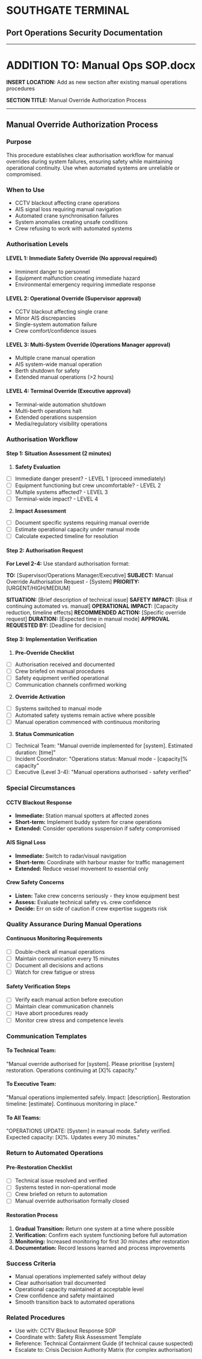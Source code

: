# SOUTHGATE TERMINAL
## Port Operations Security Documentation
---

# ADDITION TO: Manual Ops SOP.docx

**INSERT LOCATION:** Add as new section after existing manual operations procedures

**SECTION TITLE:** Manual Override Authorization Process

---

## Manual Override Authorization Process

### Purpose
This procedure establishes clear authorisation workflow for manual overrides during system failures, ensuring safety while maintaining operational continuity. Use when automated systems are unreliable or compromised.

### When to Use
- CCTV blackout affecting crane operations
- AIS signal loss requiring manual navigation
- Automated crane synchronisation failures
- System anomalies creating unsafe conditions
- Crew refusing to work with automated systems

### Authorisation Levels

#### LEVEL 1: Immediate Safety Override (No approval required)
- Imminent danger to personnel
- Equipment malfunction creating immediate hazard
- Environmental emergency requiring immediate response

#### LEVEL 2: Operational Override (Supervisor approval)
- CCTV blackout affecting single crane
- Minor AIS discrepancies
- Single-system automation failure
- Crew comfort/confidence issues

#### LEVEL 3: Multi-System Override (Operations Manager approval)
- Multiple crane manual operation
- AIS system-wide manual operation
- Berth shutdown for safety
- Extended manual operations (>2 hours)

#### LEVEL 4: Terminal Override (Executive approval)
- Terminal-wide automation shutdown
- Multi-berth operations halt
- Extended operations suspension
- Media/regulatory visibility operations

### Authorisation Workflow

#### Step 1: Situation Assessment (2 minutes)
1. **Safety Evaluation**
- [ ] Immediate danger present? - LEVEL 1 (proceed immediately)
- [ ] Equipment functioning but crew uncomfortable? - LEVEL 2
- [ ] Multiple systems affected? - LEVEL 3
- [ ] Terminal-wide impact? - LEVEL 4

2. **Impact Assessment**
- [ ] Document specific systems requiring manual override
- [ ] Estimate operational capacity under manual mode
- [ ] Calculate expected timeline for resolution

#### Step 2: Authorisation Request
**For Level 2-4:** Use standard authorisation format:

**TO:** [Supervisor/Operations Manager/Executive] 
**SUBJECT:** Manual Override Authorisation Request - [System] 
**PRIORITY:** [URGENT/HIGH/MEDIUM]

**SITUATION:** [Brief description of technical issue] 
**SAFETY IMPACT:** [Risk if continuing automated vs. manual] 
**OPERATIONAL IMPACT:** [Capacity reduction, timeline effects] 
**RECOMMENDED ACTION:** [Specific override request] 
**DURATION:** [Expected time in manual mode] 
**APPROVAL REQUESTED BY:** [Deadline for decision]

#### Step 3: Implementation Verification
1. **Pre-Override Checklist**
- [ ] Authorisation received and documented
- [ ] Crew briefed on manual procedures
- [ ] Safety equipment verified operational
- [ ] Communication channels confirmed working

2. **Override Activation**
- [ ] Systems switched to manual mode
- [ ] Automated safety systems remain active where possible
- [ ] Manual operation commenced with continuous monitoring

3. **Status Communication**
- [ ] Technical Team: "Manual override implemented for [system]. Estimated duration: [time]"
- [ ] Incident Coordinator: "Operations status: Manual mode - [capacity]% capacity"
- [ ] Executive (Level 3-4): "Manual operations authorised - safety verified"

### Special Circumstances

#### CCTV Blackout Response
- **Immediate:** Station manual spotters at affected zones
- **Short-term:** Implement buddy system for crane operations
- **Extended:** Consider operations suspension if safety compromised

#### AIS Signal Loss
- **Immediate:** Switch to radar/visual navigation
- **Short-term:** Coordinate with harbour master for traffic management
- **Extended:** Reduce vessel movement to essential only

#### Crew Safety Concerns
- **Listen:** Take crew concerns seriously - they know equipment best
- **Assess:** Evaluate technical safety vs. crew confidence
- **Decide:** Err on side of caution if crew expertise suggests risk

### Quality Assurance During Manual Operations

#### Continuous Monitoring Requirements
- [ ] Double-check all manual operations
- [ ] Maintain communication every 15 minutes
- [ ] Document all decisions and actions
- [ ] Watch for crew fatigue or stress

#### Safety Verification Steps
- [ ] Verify each manual action before execution
- [ ] Maintain clear communication channels
- [ ] Have abort procedures ready
- [ ] Monitor crew stress and competence levels

### Communication Templates

#### To Technical Team:
"Manual override authorised for [system]. Please prioritise [system] restoration. Operations continuing at [X]% capacity."

#### To Executive Team:
"Manual operations implemented safely. Impact: [description]. Restoration timeline: [estimate]. Continuous monitoring in place."

#### To All Teams:
"OPERATIONS UPDATE: [System] in manual mode. Safety verified. Expected capacity: [X]%. Updates every 30 minutes."

### Return to Automated Operations

#### Pre-Restoration Checklist
- [ ] Technical issue resolved and verified
- [ ] Systems tested in non-operational mode
- [ ] Crew briefed on return to automation
- [ ] Manual override authorisation formally closed

#### Restoration Process
1. **Gradual Transition:** Return one system at a time where possible
2. **Verification:** Confirm each system functioning before full automation
3. **Monitoring:** Increased monitoring for first 30 minutes after restoration
4. **Documentation:** Record lessons learned and process improvements

### Success Criteria
- Manual operations implemented safely without delay
- Clear authorisation trail documented
- Operational capacity maintained at acceptable level
- Crew confidence and safety maintained
- Smooth transition back to automated operations

### Related Procedures
- Use with: CCTV Blackout Response SOP
- Coordinate with: Safety Risk Assessment Template
- Reference: Technical Containment Guide (if technical cause suspected)
- Escalate to: Crisis Decision Authority Matrix (for complex authorisation)